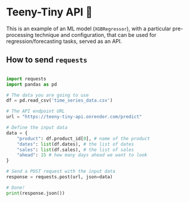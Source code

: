# Teeny-Tiny API 🏰

This is an example of an ML model (`XGBRegressor`), with a particular pre-processing technique and configuration, that can be used for regression/forecasting tasks, served as an API.

## How to send `requests`

```python

import requests
import pandas as pd

# The data you are going to use
df = pd.read_csv('time_series_data.csv')

# The API endpoint URL
url = "https://teeny-tiny-api.onrender.com/predict"

# Define the input data
data = {
    "product": df.product_id[0], # name of the product
    "dates": list(df.dates), # the list of dates
    "sales": list(df.sales), # the list of sales
    "ahead": 15 # how many days ahead we want to look
}

# Send a POST request with the input data
response = requests.post(url, json=data)

# Done!
print(response.json())

```
